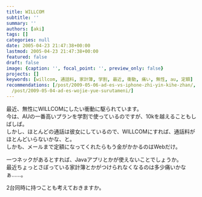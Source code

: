 ```yaml
---
title: WILLCOM
subtitle: ''
summary: ''
authors: [aki]
tags: []
categories: null
date: 2005-04-23 21:47:38+00:00
lastmod: 2005-04-23 21:47:38+00:00
featured: false
draft: false
image: {caption: '', focal_point: '', preview_only: false}
projects: []
keywords: [willcom, 通話料, 家計簿, 学割, 最近, 衝動, 痛い, 無性, au, 定額]
recommendations: [/post/2009-05-06-ad-es-vs-iphone-zhi-yin-kihe-zhan/, /post/2009-05-02-hobori-gaiphonewochi-tishang-geteru/,
  /post/2009-05-04-ad-es-wojie-yue-surutameni/]
---
```

最近、無性にWILLCOMにしたい衝動に駆られています。  
今は、AUの一番高いプランを学割で使っているのですが、10kを越えることもしばしば。  
しかし、ほとんどの通話は彼女にしているので、WILLCOMにすれば、通話料がほとんどいらないかな、と。  
しかも、メールまで定額になってくれたらもう金がかかるのはWebだけ。  
  
一つネックがあるとすれば、Javaアプリとかが使えないことでしょうか。  
最近ちょっとさぼっている家計簿とかがつけられなくなるのは多少痛いかなぁ……。  
  
2台同時に持つことも考えておきますか。


